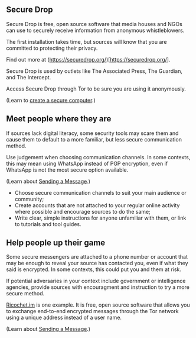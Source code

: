 [Title]: # (Privacy tools)
[Order]: # (2)

## Secure Drop

Secure Drop is free, open source software that media houses and NGOs can use to securely receive information from anonymous whistleblowers. 

The first installation takes time, but sources will know that you are committed to protecting their privacy. 

Find out more at (https://securedrop.org/)[https://securedrop.org/]. 

Secure Drop is used by outlets like The Associated Press, The Guardian, and The Intercept. 

Access Secure Drop through Tor to be sure you are using it anonymously. 

(Learn to [create a secure computer](umbrella://information/protecting-files/beginner/s_create-a-secure-computer.md).) 

## Meet people where they are

If sources lack digital literacy, some security tools may scare them and cause them to default to a more familiar, but less secure communication method. 

Use judgement when choosing communication channels. In some contexts, this may mean using WhatsApp instead of PGP encryption, even if WhatsApp is not the most secure option available.

(Learn about [Sending a Message](umbrella://communications/sending-a-message).)

* Choose secure communication channels to suit your main audience or community;
* Create accounts that are not attached to your regular online activity where possible and encourage sources to do the same;
* Write clear, simple instructions for anyone unfamiliar with them, or link to tutorials and tool guides. 

## Help people up their game

Some secure messengers are attached to a phone number or account that may be enough to reveal your source has contacted you, even if what they said is encrypted. In some contexts, this could put you and them at risk. 

If potential adversaries in your context include government or intelligence agencies, provide sources with encouragment and instruction to try a more secure method.  

[Ricochet.im](https://ricochet.im/) is one example. It is free, open source software that allows you to exchange end-to-end encrypted messages through the Tor network using a unique address instead of a user name.  

(Learn about [Sending a Message](umbrella://communications/sending-a-message).) 
